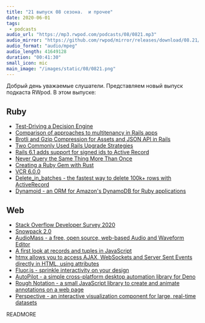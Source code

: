 ```yaml
---
title: "21 выпуск 08 сезона.  и прочее"
date: 2020-06-01
tags:
 - podcasts
audio_url: "https://mp3.rwpod.com/podcasts/08/0821.mp3"
audio_mirror: "https://github.com/rwpod/mirror/releases/download/08.21/0821.mp3"
audio_format: "audio/mpeg"
audio_length: 41649128
duration: "00:41:30"
small_icon: mic
main_image: "/images/static/08/0821.png"
---
```


Добрый день уважаемые слушатели. Представляем новый выпуск подкаста RWpod. В этом выпуске:

## Ruby

 - [Test-Driving a Decision Engine](https://medium.com/one-medical-technology/building-a-decision-engine-54f6640dd3d)
 - [Comparison of approaches to multitenancy in Rails apps](https://blog.arkency.com/comparison-of-approaches-to-multitenancy-in-rails-apps/)
 - [Brotli and Gzip Compression for Assets and JSON API in Rails](https://pawelurbanek.com/rails-gzip-brotli-compression)
 - [Two Commonly Used Rails Upgrade Strategies](https://www.fastruby.io/blog/rails/upgrades/rails-upgrade-strategies.html)
 - [Rails 6.1 adds support for signed ids to Active Record](https://blog.saeloun.com/2020/05/20/rails-6-1-adds-support-for-signed-ids-to-active-record.html)
 - [Never Query the Same Thing More Than Once](https://johnnunemaker.com/never-query-the-same-thing-more-than-once/)
 - [Creating a Ruby Gem with Rust](https://richardpatching.com/2020/05/22/creating-a-ruby-gem-with-rust.html)
 - [VCR 6.0.0](https://github.com/vcr/vcr/releases/tag/v6.0.0)
 - [Delete_in_batches - the fastest way to delete 100k+ rows with ActiveRecord](https://github.com/ankane/delete_in_batches)
 - [Dynamoid - an ORM for Amazon's DynamoDB for Ruby applications](https://github.com/Dynamoid/dynamoid)

## Web

 - [Stack Overflow Developer Survey 2020](https://insights.stackoverflow.com/survey/2020)
 - [Snowpack 2.0](https://www.snowpack.dev/posts/2020-05-26-snowpack-2-0-release/)
 - [AudioMass - a free, open source, web-based Audio and Waveform Editor](https://audiomass.co/)
 - [A first look at records and tuples in JavaScript](https://2ality.com/2020/05/records-tuples-first-look.html)
 - [htmx allows you to access AJAX, WebSockets and Server Sent Events directly in HTML, using attributes](https://htmx.org/)
 - [Fluor.js - sprinkle interactivity on your design](https://fluorjs.github.io/)
 - [AutoPilot - a simple cross-platform desktop automation library for Deno](https://github.com/divy-work/autopilot-deno)
 - [Rough Notation - a small JavaScript library to create and animate annotations on a web page](https://roughnotation.com/)
 - [Perspective - an interactive visualization component for large, real-time datasets](https://perspective.finos.org/)

READMORE
